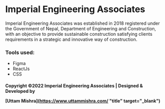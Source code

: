 # Imperial Engineering Associates

<p>Imperial Engineering Associates was established in 2018 registered under the Government of Nepal, Department of Engineering and Construction, with an objective to provide sustainable construction satisfying clients requirements in a strategic and innovative way of construction.
</i>
<h3>Tools used:</h3>
<ul>
    <li>Figma</li>
    <li>ReactJs</li>
    <li>CSS</li>
</ul>

<h4>Copyright &copy;2022 Imperial Engineering Associates | Designed & Developed by

[Uttam Mishra](https://www.uttammishra.com/ "title" target="_blank")
</h4>



    


